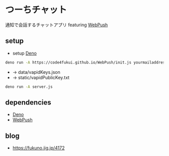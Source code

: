 # つーちチャット

通知で会話するチャットアプリ featuring [WebPush](https://github.com/code4fukui/WebPush)

## setup

- setup [Deno](https://deno.land/)

```sh
deno run -A https://code4fukui.github.io/WebPush/init.js yourmailaddress@yourdomain
```
- → data/vapidKeys.json
- → static/vapidPublicKey.txt

```sh
deno run -A server.js 
```

## dependencies

- [Deno](https://deno.land)
- [WebPush](https://github.com/code4fukui/WebPush)

## blog

- https://fukuno.jig.jp/4172
